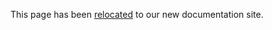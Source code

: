 This page has been [relocated](https://developer.holochain.net/Buliding_Holochain_apps_in_Lisp) to our new documentation site.